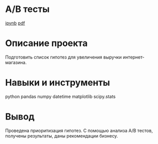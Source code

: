 # А/В тесты #
[ipynb](https://github.com/zagirovaaa/Portfolio/blob/main/АВ%20тест%20интернет-магазин/ab_test.ipynb)
[pdf](https://github.com/zagirovaaa/Portfolio/blob/main/АВ%20тест%20интернет-магазин/ab_test.pdf)

# Описание проекта #
Подготовить список гипотез для увеличения выручки интернет-магазина.

# Навыки и инструменты #
python
pandas
numpy
datetime
matplotlib
scipy.stats

# Вывод #
Проведена приоритизация гипотез. С помощью анализа А/В тестов, получены результаты, даны рекомендации бизнесу.
